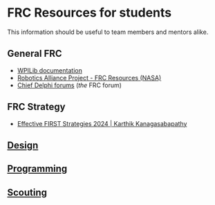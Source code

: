 # FRC Resources for students
This information should be useful to team members and mentors alike.

## General FRC
* [WPILib documentation](https://docs.wpilib.org/en/stable/index.html)
* [Robotics Alliance Project - FRC Resources (NASA)](https://robotics.nasa.gov/frc-resources/)
* [Chief Delphi forums](https://www.chiefdelphi.com/) (*the* FRC forum)

## FRC Strategy
* [Effective FIRST Strategies 2024 | Karthik Kanagasabapathy](https://www.youtube.com/live/ENJu0In8YV8?si=969rJhxYVG-6J56J)

## [Design](https://github.com/FRC9676/FRC-Resources/blob/main/Design_resources.md)
## [Programming](https://github.com/FRC9676/FRC-Resources/blob/main/Programming_resources.md)
## [Scouting](https://github.com/FRC9676/FRC-Resources/blob/main/Scouting_resources.md)
